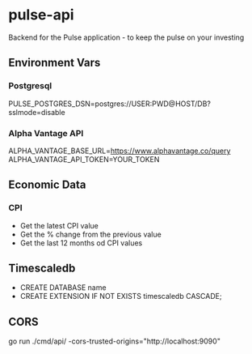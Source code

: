 # pulse-api
Backend for the Pulse application - to keep the pulse on your investing

## Environment Vars

### Postgresql
PULSE_POSTGRES_DSN=postgres://USER:PWD@HOST/DB?sslmode=disable

### Alpha Vantage API
ALPHA_VANTAGE_BASE_URL=https://www.alphavantage.co/query
ALPHA_VANTAGE_API_TOKEN=YOUR_TOKEN


## Economic Data

### CPI
- Get the latest CPI value
- Get the % change from the previous value
- Get the last 12 months od CPI values

## Timescaledb
- CREATE DATABASE name
- CREATE EXTENSION IF NOT EXISTS timescaledb CASCADE;

## CORS
go run ./cmd/api/ -cors-trusted-origins="http://localhost:9090"
